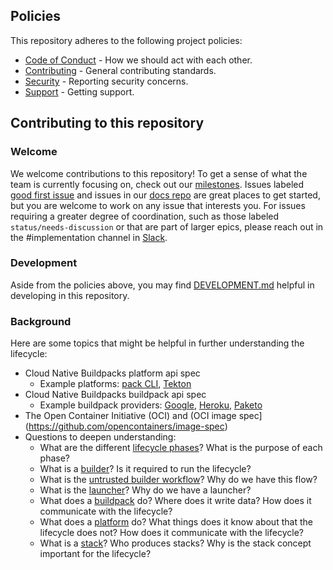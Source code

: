## Policies

This repository adheres to the following project policies:

- [Code of Conduct][code-of-conduct] - How we should act with each other.
- [Contributing][contributing] - General contributing standards.
- [Security][security] - Reporting security concerns.
- [Support][support] - Getting support.

## Contributing to this repository

### Welcome

We welcome contributions to this repository! To get a sense of what the team is currently focusing on, check out our [milestones](https://github.com/buildpacks/lifecycle/milestones). Issues labeled [good first issue](https://github.com/buildpacks/lifecycle/issues?q=is%3Aissue+is%3Aopen+label%3A%22good+first+issue%22) and issues in our [docs repo](https://github.com/buildpacks/docs/issues?q=is%3Aissue+is%3Aopen+label%3Ateam%2Fimplementations) are great places to get started, but you are welcome to work on any issue that interests you. For issues requiring a greater degree of coordination, such as those labeled `status/needs-discussion` or that are part of larger epics, please reach out in the #implementation channel in [Slack](https://slack.buildpacks.io/).

### Development

Aside from the policies above, you may find [DEVELOPMENT.md](DEVELOPMENT.md) helpful in developing in this repository.

### Background

Here are some topics that might be helpful in further understanding the lifecycle:

* Cloud Native Buildpacks platform api spec
  * Example platforms: [pack CLI](https://github.com/buildpack/pack), [Tekton](https://github.com/tektoncd/catalog/blob/master/task/buildpacks/0.1/README.md)
* Cloud Native Buildpacks buildpack api spec
  * Example buildpack providers: [Google](https://github.com/GoogleCloudPlatform/buildpacks), [Heroku](https://www.heroku.com/), [Paketo](https://paketo.io/)
* The Open Container Initiative (OCI) and (OCI image spec](https://github.com/opencontainers/image-spec)
* Questions to deepen understanding:
  * What are the different [lifecycle phases](https://buildpacks.io/docs/concepts/components/lifecycle/)? What is the purpose of each phase?
  * What is a [builder](https://buildpacks.io/docs/concepts/components/builder/)? Is it required to run the lifecycle?
  * What is the [untrusted builder workflow](https://medium.com/buildpacks/faster-more-secure-builds-with-pack-0-11-0-4d0c633ca619)? Why do we have this flow?
  * What is the [launcher](https://github.com/buildpacks/spec/blob/main/platform.md#launch)? Why do we have a launcher?
  * What does a [buildpack](https://buildpacks.io/docs/concepts/components/buildpack/) do? Where does it write data? How does it communicate with the lifecycle?
  * What does a [platform](https://buildpacks.io/docs/concepts/components/platform/) do? What things does it know about that the lifecycle does not? How does it communicate with the lifecycle?
  * What is a [stack](https://buildpacks.io/docs/concepts/components/stack/)? Who produces stacks? Why is the stack concept important for the lifecycle?

[code-of-conduct]: https://github.com/buildpacks/.github/blob/main/CODE_OF_CONDUCT.md
[contributing]: https://github.com/buildpacks/.github/blob/main/CONTRIBUTING.md
[security]: https://github.com/buildpacks/.github/blob/main/SECURITY.md
[support]: https://github.com/buildpacks/.github/blob/main/SUPPORT.md
[pull-request-process]: https://github.com/buildpacks/.github/blob/main/CONTRIBUTIONS.md#pull-request-process
